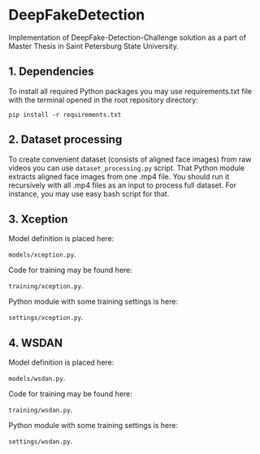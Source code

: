# DeepFakeDetection

Implementation of DeepFake-Detection-Challenge solution as a part of Master Thesis in Saint Petersburg State University.

## 1. Dependencies
To install all required Python packages you may use requirements.txt file with the terminal opened in the root repository directory:

`pip install -r requirements.txt`

## 2. Dataset processing
To create convenient dataset (consists of aligned face images) from raw videos you can use `dataset_processing.py` script. That Python module extracts aligned face images from one .mp4 file. You should run it recursively with all .mp4 files as an input to process full dataset. For instance, you may use easy bash script for that.

## 3. Xception
Model definition is placed here: 

`models/xception.py`.

Code for training may be found here:

`training/xception.py`.

Python module with some training settings is here:

`settings/xception.py`.

## 4. WSDAN
Model definition is placed here: 

`models/wsdan.py`.

Code for training may be found here:

`training/wsdan.py`.

Python module with some training settings is here:

`settings/wsdan.py`.

